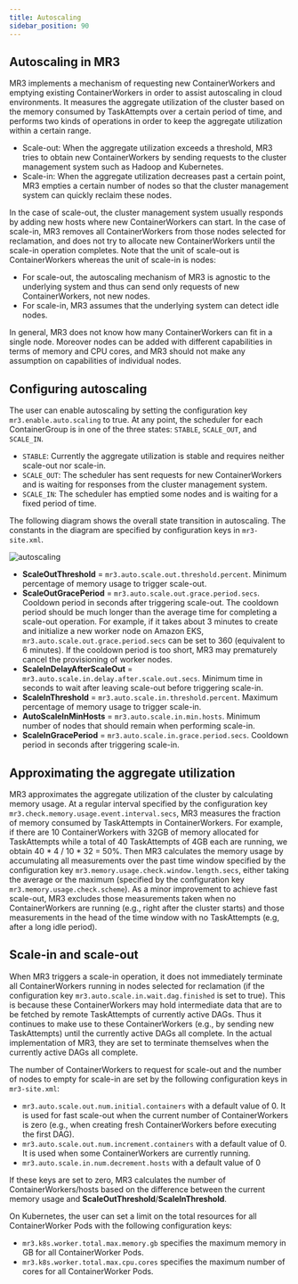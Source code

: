 ```yaml
--- 
title: Autoscaling
sidebar_position: 90
---
```


## Autoscaling in MR3

MR3 implements a mechanism of requesting new ContainerWorkers and emptying existing ContainerWorkers in order to assist autoscaling in cloud environments.
It measures the aggregate utilization of the cluster based on the memory consumed by TaskAttempts over a certain period of time,
and performs two kinds of operations in order to keep the aggregate utilization within a certain range.

* Scale-out: When the aggregate utilization exceeds a threshold, MR3 tries to obtain new ContainerWorkers by sending requests to the cluster management system such as Hadoop and Kubernetes.
* Scale-in: When the aggregate utilization decreases past a certain point, MR3 empties a certain number of nodes so that the cluster management system can quickly reclaim these nodes.

In the case of scale-out, the cluster management system usually responds by adding new hosts where new ContainerWorkers can start.
In the case of scale-in, MR3 removes all ContainerWorkers from those nodes selected for reclamation, and does not try to allocate new ContainerWorkers until the scale-in operation completes.
Note that the unit of scale-out is ContainerWorkers whereas the unit of scale-in is nodes:

* For scale-out, the autoscaling mechanism of MR3 is agnostic to the underlying system and thus can send only requests of new ContainerWorkers, not new nodes.
* For scale-in, MR3 assumes that the underlying system can detect idle nodes.

In general, MR3 does not know how many ContainerWorkers can fit in a single node.
Moreover nodes can be added with different capabilities in terms of memory and CPU cores, and MR3 should not make any assumption on capabilities of individual nodes.

## Configuring autoscaling

The user can enable autoscaling by setting the configuration key `mr3.enable.auto.scaling` to true.
At any point, the scheduler for each ContainerGroup is in one of the three states: `STABLE`, `SCALE_OUT`, and `SCALE_IN`.

* `STABLE`: Currently the aggregate utilization is stable and requires neither scale-out nor scale-in.
* `SCALE_OUT`: The scheduler has sent requests for new ContainerWorkers and is waiting for responses from the cluster management system.
* `SCALE_IN`: The scheduler has emptied some nodes and is waiting for a fixed period of time.

The following diagram shows the overall state transition in autoscaling.
The constants in the diagram are specified by configuration keys in `mr3-site.xml`.

![autoscaling](/mr3/autoscaling-fs8.png)

* **ScaleOutThreshold** = `mr3.auto.scale.out.threshold.percent`. Minimum percentage of memory usage to trigger scale-out.
* **ScaleOutGracePeriod** = `mr3.auto.scale.out.grace.period.secs`. Cooldown period in seconds after triggering scale-out.
The cooldown period should be much longer than the average time for completing a scale-out operation.
For example, 
if it takes about 3 minutes to create and initialize a new worker node on Amazon EKS,
`mr3.auto.scale.out.grace.period.secs` can be set to 360 (equivalent to 6 minutes).
If the cooldown period is too short, MR3 may prematurely cancel the provisioning of worker nodes.
* **ScaleInDelayAfterScaleOut** = `mr3.auto.scale.in.delay.after.scale.out.secs`. Minimum time in seconds to wait after leaving scale-out before triggering scale-in.
* **ScaleInThreshold** = `mr3.auto.scale.in.threshold.percent`. Maximum percentage of memory usage to trigger scale-in.
* **AutoScaleInMinHosts** = `mr3.auto.scale.in.min.hosts`. Minimum number of nodes that should remain when performing scale-in.
* **ScaleInGracePeriod** = `mr3.auto.scale.in.grace.period.secs`. Cooldown period in seconds after triggering scale-in.

## Approximating the aggregate utilization

MR3 approximates the aggregate utilization of the cluster by calculating memory usage. 
At a regular interval specified by the configuration key `mr3.check.memory.usage.event.interval.secs`,
MR3 measures the fraction of memory consumed by TaskAttempts in ContainerWorkers.
For example, if there are 10 ContainerWorkers with 32GB of memory allocated for TaskAttempts while a total of 40 TaskAttempts of 4GB each are running,
we obtain 40 * 4 / 10 * 32 = 50%. 
Then MR3 calculates the memory usage by accumulating all measurements over the past time window specified by the configuration key `mr3.memory.usage.check.window.length.secs`,
either taking the average or the maximum (specified by the configuration key `mr3.memory.usage.check.scheme`).
As a minor improvement to achieve fast scale-out,
MR3 excludes those measurements taken when no ContainerWorkers are running (e.g., right after the cluster starts)
and those measurements in the head of the time window with no TaskAttempts (e.g, after a long idle period).

## Scale-in and scale-out

When MR3 triggers a scale-in operation, it does not immediately terminate all ContainerWorkers running in nodes selected for reclamation
(if the configuration key `mr3.auto.scale.in.wait.dag.finished` is set to true).
This is because these ContainerWorkers may hold intermediate data that are to be fetched by remote TaskAttempts of currently active DAGs.
Thus it continues to make use to these ContainerWorkers (e.g., by sending new TaskAttempts) until the currently active DAGs all complete.
In the actual implementation of MR3, they are set to terminate themselves when the currently active DAGs all complete.

The number of ContainerWorkers to request for scale-out and the number of nodes to empty for scale-in are set by the following configuration keys in `mr3-site.xml`:

* `mr3.auto.scale.out.num.initial.containers` with a default value of 0. It is used for fast scale-out when the current number of ContainerWorkers is zero (e.g., when creating fresh ContainerWorkers before executing the first DAG).
* `mr3.auto.scale.out.num.increment.containers` with a default value of 0. It is used when some ContainerWorkers are currently running.
* `mr3.auto.scale.in.num.decrement.hosts` with a default value of 0

If these keys are set to zero, MR3 calculates the number of ContainerWorkers/hosts based on the difference between the current memory usage and **ScaleOutThreshold**/**ScaleInThreshold**.

On Kubernetes, the user can set a limit on the total resources for all ContainerWorker Pods with the following configuration keys:

* `mr3.k8s.worker.total.max.memory.gb` specifies the maximum memory in GB for all ContainerWorker Pods.
* `mr3.k8s.worker.total.max.cpu.cores` specifies the maximum number of cores for all ContainerWorker Pods.


